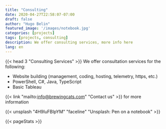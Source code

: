 ```yaml
---
title: "Consulting"
date: 2020-04-27T22:58:07-07:00
draft: false
author: "Hugo Belin"
featured_image: '/images/notebook.jpg'
categories: [projects]
tags: [projects, consulting]
description: We offer consulting services, more info here
lang: en
---
```


{{< head 3 "Consulting Services" >}}
We offer consultation services for the following:
- Website building (management, coding, hosting, telemetry, https, etc.)
- PowerShell, C#, Java, TypeScript
- Basic Tableau

{{< link "mailto:info@brewingcats.com" "Contact us" >}} for more information

{{< unsplash "4H9IuFBIpYM" "faceline" "Unsplash: Pen on a notebook" >}}

{{< pageStats >}}
